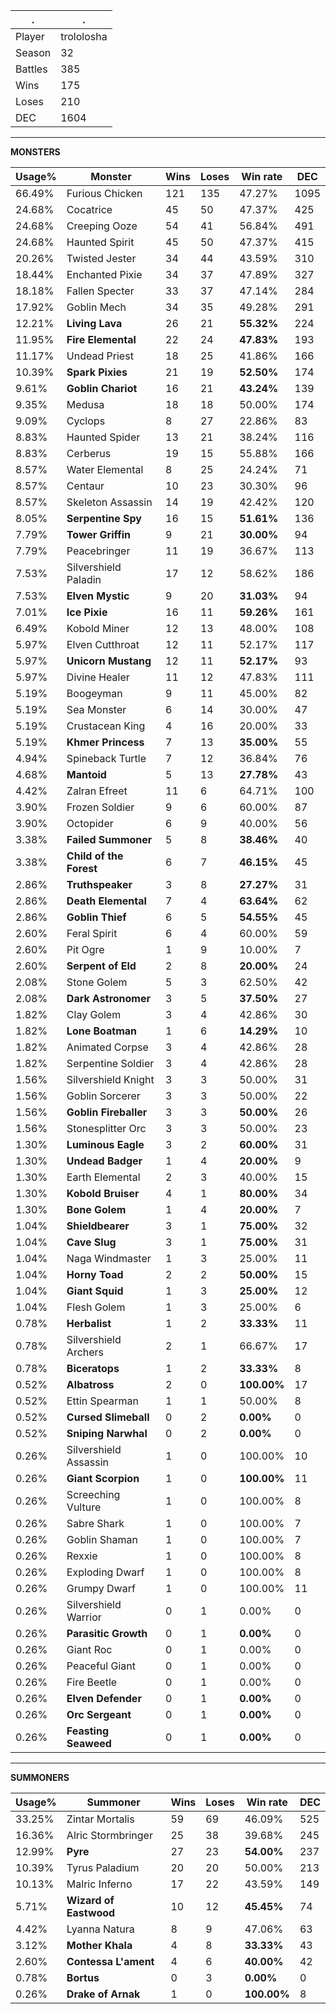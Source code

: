 .|.
|-|-
Player|trololosha
Season|32
Battles|385
Wins|175
Loses|210
DEC|1604

---
**MONSTERS**

Usage%|Monster|Wins|Loses|Win rate|DEC|
-|-|-|-|-|-|
66.49%|Furious Chicken|121|135|47.27%|1095|
24.68%|Cocatrice|45|50|47.37%|425|
24.68%|Creeping Ooze|54|41|56.84%|491|
24.68%|Haunted Spirit|45|50|47.37%|415|
20.26%|Twisted Jester|34|44|43.59%|310|
18.44%|Enchanted Pixie|34|37|47.89%|327|
18.18%|Fallen Specter|33|37|47.14%|284|
17.92%|Goblin Mech|34|35|49.28%|291|
12.21%|**Living Lava**|26|21|**55.32%**|224|
11.95%|**Fire Elemental**|22|24|**47.83%**|193|
11.17%|Undead Priest|18|25|41.86%|166|
10.39%|**Spark Pixies**|21|19|**52.50%**|174|
9.61%|**Goblin Chariot**|16|21|**43.24%**|139|
9.35%|Medusa|18|18|50.00%|174|
9.09%|Cyclops|8|27|22.86%|83|
8.83%|Haunted Spider|13|21|38.24%|116|
8.83%|Cerberus|19|15|55.88%|166|
8.57%|Water Elemental|8|25|24.24%|71|
8.57%|Centaur|10|23|30.30%|96|
8.57%|Skeleton Assassin|14|19|42.42%|120|
8.05%|**Serpentine Spy**|16|15|**51.61%**|136|
7.79%|**Tower Griffin**|9|21|**30.00%**|94|
7.79%|Peacebringer|11|19|36.67%|113|
7.53%|Silvershield Paladin|17|12|58.62%|186|
7.53%|**Elven Mystic**|9|20|**31.03%**|94|
7.01%|**Ice Pixie**|16|11|**59.26%**|161|
6.49%|Kobold Miner|12|13|48.00%|108|
5.97%|Elven Cutthroat|12|11|52.17%|117|
5.97%|**Unicorn Mustang**|12|11|**52.17%**|93|
5.97%|Divine Healer|11|12|47.83%|111|
5.19%|Boogeyman|9|11|45.00%|82|
5.19%|Sea Monster|6|14|30.00%|47|
5.19%|Crustacean King|4|16|20.00%|33|
5.19%|**Khmer Princess**|7|13|**35.00%**|55|
4.94%|Spineback Turtle|7|12|36.84%|76|
4.68%|**Mantoid**|5|13|**27.78%**|43|
4.42%|Zalran Efreet|11|6|64.71%|100|
3.90%|Frozen Soldier|9|6|60.00%|87|
3.90%|Octopider|6|9|40.00%|56|
3.38%|**Failed Summoner**|5|8|**38.46%**|40|
3.38%|**Child of the Forest**|6|7|**46.15%**|45|
2.86%|**Truthspeaker**|3|8|**27.27%**|31|
2.86%|**Death Elemental**|7|4|**63.64%**|62|
2.86%|**Goblin Thief**|6|5|**54.55%**|45|
2.60%|Feral Spirit|6|4|60.00%|59|
2.60%|Pit Ogre|1|9|10.00%|7|
2.60%|**Serpent of Eld**|2|8|**20.00%**|24|
2.08%|Stone Golem|5|3|62.50%|42|
2.08%|**Dark Astronomer**|3|5|**37.50%**|27|
1.82%|Clay Golem|3|4|42.86%|30|
1.82%|**Lone Boatman**|1|6|**14.29%**|10|
1.82%|Animated Corpse|3|4|42.86%|28|
1.82%|Serpentine Soldier|3|4|42.86%|28|
1.56%|Silvershield Knight|3|3|50.00%|31|
1.56%|Goblin Sorcerer|3|3|50.00%|22|
1.56%|**Goblin Fireballer**|3|3|**50.00%**|26|
1.56%|Stonesplitter Orc|3|3|50.00%|23|
1.30%|**Luminous Eagle**|3|2|**60.00%**|31|
1.30%|**Undead Badger**|1|4|**20.00%**|9|
1.30%|Earth Elemental|2|3|40.00%|15|
1.30%|**Kobold Bruiser**|4|1|**80.00%**|34|
1.30%|**Bone Golem**|1|4|**20.00%**|7|
1.04%|**Shieldbearer**|3|1|**75.00%**|32|
1.04%|**Cave Slug**|3|1|**75.00%**|31|
1.04%|Naga Windmaster|1|3|25.00%|11|
1.04%|**Horny Toad**|2|2|**50.00%**|15|
1.04%|**Giant Squid**|1|3|**25.00%**|12|
1.04%|Flesh Golem|1|3|25.00%|6|
0.78%|**Herbalist**|1|2|**33.33%**|11|
0.78%|Silvershield Archers|2|1|66.67%|17|
0.78%|**Biceratops**|1|2|**33.33%**|8|
0.52%|**Albatross**|2|0|**100.00%**|17|
0.52%|Ettin Spearman|1|1|50.00%|8|
0.52%|**Cursed Slimeball**|0|2|**0.00%**|0|
0.52%|**Sniping Narwhal**|0|2|**0.00%**|0|
0.26%|Silvershield Assassin|1|0|100.00%|10|
0.26%|**Giant Scorpion**|1|0|**100.00%**|11|
0.26%|Screeching Vulture|1|0|100.00%|8|
0.26%|Sabre Shark|1|0|100.00%|7|
0.26%|Goblin Shaman|1|0|100.00%|7|
0.26%|Rexxie|1|0|100.00%|8|
0.26%|Exploding Dwarf|1|0|100.00%|8|
0.26%|Grumpy Dwarf|1|0|100.00%|11|
0.26%|Silvershield Warrior|0|1|0.00%|0|
0.26%|**Parasitic Growth**|0|1|**0.00%**|0|
0.26%|Giant Roc|0|1|0.00%|0|
0.26%|Peaceful Giant|0|1|0.00%|0|
0.26%|Fire Beetle|0|1|0.00%|0|
0.26%|**Elven Defender**|0|1|**0.00%**|0|
0.26%|**Orc Sergeant**|0|1|**0.00%**|0|
0.26%|**Feasting Seaweed**|0|1|**0.00%**|0|

---
**SUMMONERS**

Usage%|Summoner|Wins|Loses|Win rate|DEC|
-|-|-|-|-|-|
33.25%|Zintar Mortalis|59|69|46.09%|525|
16.36%|Alric Stormbringer|25|38|39.68%|245|
12.99%|**Pyre**|27|23|**54.00%**|237|
10.39%|Tyrus Paladium|20|20|50.00%|213|
10.13%|Malric Inferno|17|22|43.59%|149|
5.71%|**Wizard of Eastwood**|10|12|**45.45%**|74|
4.42%|Lyanna Natura|8|9|47.06%|63|
3.12%|**Mother Khala**|4|8|**33.33%**|43|
2.60%|**Contessa L'ament**|4|6|**40.00%**|42|
0.78%|**Bortus**|0|3|**0.00%**|0|
0.26%|**Drake of Arnak**|1|0|**100.00%**|8|
